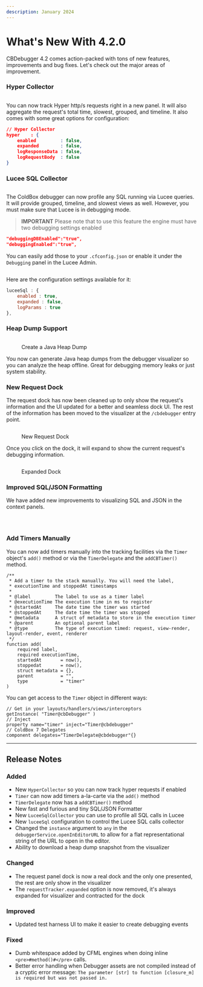 ```yaml
---
description: January 2024
---
```


# What's New With 4.2.0

CBDebugger 4.2 comes action-packed with tons of new features, improvements and bug fixes.  Let's check out the major areas of improvement.

### Hyper Collector

<figure><img src="../../.gitbook/assets/image (2).png" alt=""><figcaption></figcaption></figure>

You can now track Hyper http/s requests right in a new panel.  It will also aggregate the request's total time, slowest, grouped, and timeline.  It also comes with some great options for configuration:

```json
// Hyper Collector
hyper    : {
	enabled         : false,
	expanded        : false,
	logResponseData : false,
	logRequestBody  : false
}
```

### Lucee SQL Collector

<figure><img src="../../.gitbook/assets/image (4).png" alt=""><figcaption></figcaption></figure>

The ColdBox debugger can now profile any SQL running via Lucee queries.  It will provide grouped, timeline, and slowest views as well.  However, you must make sure that Lucee is in debugging mode.

> **IMPORTANT** Please note that to use this feature the engine must have two debugging settings enabled

```json
"debuggingDBEnabled":"true",
"debuggingEnabled":"true",
```

You can easily add those to your `.cfconfig.json` or enable it under the `Debugging` panel in the Lucee Admin.

<figure><img src="../../.gitbook/assets/image (5).png" alt=""><figcaption></figcaption></figure>

Here are the configuration settings available for it:

```js
luceeSql : {
	enabled : true,
	expanded : false,
	logParams : true
},
```

### Heap Dump Support

<figure><img src="../../.gitbook/assets/image (6).png" alt=""><figcaption><p>Create a Java Heap Dump</p></figcaption></figure>

You now can generate Java heap dumps from the debugger visualizer so you can analyze the heap offline.  Great for debugging memory leaks or just system stability.

### New Request Dock

The request dock has now been cleaned up to only show the request's information and the UI updated for a better and seamless dock UI.  The rest of the information has been moved to the visualizer at the `/cbdebugger` entry point. &#x20;

<figure><img src="../../.gitbook/assets/image (12).png" alt=""><figcaption><p>New Request Dock</p></figcaption></figure>

Once you click on the dock, it will expand to show the current request's debugging information.

<figure><img src="../../.gitbook/assets/image (13).png" alt=""><figcaption><p>Expanded Dock</p></figcaption></figure>

### Improved SQL/JSON Formatting

We have added new improvements to visualizing SQL and JSON in the context panels.

<figure><img src="../../.gitbook/assets/image (1) (1).png" alt=""><figcaption></figcaption></figure>

<figure><img src="../../.gitbook/assets/image (2) (1).png" alt=""><figcaption></figcaption></figure>

<figure><img src="../../.gitbook/assets/image (3).png" alt=""><figcaption></figcaption></figure>

### Add Timers Manually

You can now add timers manually into the tracking facilities via the `Timer` object's `add()` method or via the `TimerDelegate` and the `addCBTimer()` method.

```cfscript
/**
 * Add a timer to the stack manually. You will need the label, 
 * executionTime and stoppedAt timestamps
 *
 * @label         The label to use as a timer label
 * @executionTime The execution time in ms to register
 * @startedAt     The date time the timer was started
 * @stoppedAt     The date time the timer was stopped
 * @metadata      A struct of metadata to store in the execution timer
 * @parent        An optional parent label
 * @type          The type of execution timed: request, view-render, layout-render, event, renderer
 */
function add(
	required label,
	required executionTime,
	startedAt       = now(),
	stoppedat       = now(),
	struct metadata = {},
	parent          = "",
	type            = "timer"
)
```

You can get access to the `Timer` object in different ways:

```cfscript
// Get in your layouts/handlers/views/interceptors
getInstance( "Timer@cbDebugger" )
// Inject
property name="timer" inject="Timer@cbdebugger"
// ColdBox 7 Delegates
component delegates="TimerDelegate@cbdebugger"{}
```



***

## Release Notes

### Added

* New `HyperCollector` so you can now track hyper requests if enabled
* `Timer` can now add timers a-la-carte via the `add()` method
* `TimerDelegate` now has a `addCBTimer()` method
* New fast and furious and tiny SQL/JSON Formatter
* New `LuceeSqlCollector` you can use to profile all SQL calls in Lucee
* New `luceeSql` configuration to control the Lucee SQL calls collector
* Changed the `instance` argument to `any` in the `debuggerService.openInEditorURL` to allow for a flat representational string of the URL to open in the editor.
* Ability to download a heap dump snapshot from the visualizer

### Changed

* The request panel dock is now a real dock and the only one presented, the rest are only show in the visualizer
* The `requestTracker.expanded` option is now removed, it's always expanded for visualizer and contracted for the dock

### Improved

* Updated test harness UI to make it easier to create debugging events

### Fixed

* Dumb whitespace added by CFML engines when doing inline `<pre>#method()#</pre>` calls.
* Better error handling when Debugger assets are not compiled instead of a cryptic error message: `The parameter [str] to function [closure_m] is required but was not passed in.`
